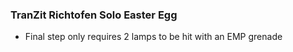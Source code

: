 ### TranZit Richtofen Solo Easter Egg

* Final step only requires 2 lamps to be hit with an EMP grenade

